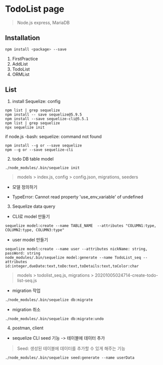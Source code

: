 # TodoList page
> Node.js express, MariaDB

## Installation
```sh
npm install <package> --save
```

1. FirstPractice
2. AddList
3. TodoList
4. ORMList

List
-----
1. install Sequelize: config
```
npm list | grep sequelize
npm install -- save sequelize@5.9.5
npm install --save sequelize-cli@5.5.1
npm list | grep sequelize
npx sequelize init
```

if node.js
-bash: sequelize: command not found
```
npm install --g or --save sequelize
npm --g or --save sequelize-cli
```

2. todo DB table model
```
./node_modules/.bin/sequelize init
```
> models > index.js, config > config.json, migrations, seeders

  - 모델 정의하기

  + TypeError: Cannot read property 'use_env_variable' of undefined

3. Sequelize data query
  - CLI로 model 만들기
```
sequelize model:create --name TABLE_NAME  --attributes "COLUMN1:type, COLUMN2:type, COLUMN3:type"
```
  - user model 만들기
```
sequelize model:create --name user --attributes nickName: string, passWord: string
node_modules/.bin/sequelize model:generate --name TodoList_seq --attributes id:integer,dueDate:text,toDo:text,toDetails:text,toColor:char
```
> models > todolist_seq.js, migrations > 20201005024714-create-todo-list-seq.js

  - migration 작업
```
./node_modules/.bin/sequelize db:migrate
```
  - migration 취소
```
./node_modules/.bin/sequelize db:migrate:undo
```

4. postman, client
  - sequelize CLI seed 기능 -> 테이블에 데이터 추가
  > Seed: 생성된 테이블에 데이터를 추가할 수 있게 해주는 기능
```
./node_modules/.bin/sequelize seed:generate --name userData
```
